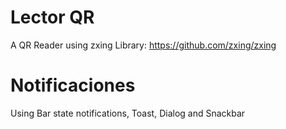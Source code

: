 # Lector QR
A QR Reader using zxing Library: https://github.com/zxing/zxing

# Notificaciones
Using Bar state notifications, Toast, Dialog and Snackbar